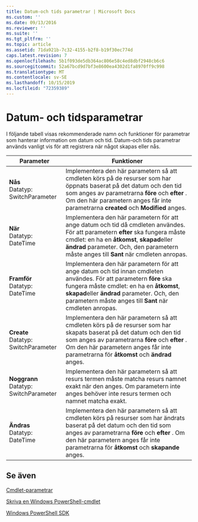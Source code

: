 ```yaml
---
title: Datum-och tids parametrar | Microsoft Docs
ms.custom: ''
ms.date: 09/13/2016
ms.reviewer: ''
ms.suite: ''
ms.tgt_pltfrm: ''
ms.topic: article
ms.assetid: 71da921b-7c32-4155-b2f8-b19f30ec774d
caps.latest.revision: 7
ms.openlocfilehash: 5b1f093de5db364ac806e58c4ed8dbf2948cb6c6
ms.sourcegitcommit: 52a67bcd9d7bf3e8600ea4302d1fa8970ff9c998
ms.translationtype: MT
ms.contentlocale: sv-SE
ms.lasthandoff: 10/15/2019
ms.locfileid: "72359389"
---
```

# <a name="date-and-time-parameters"></a>Datum- och tidsparametrar

I följande tabell visas rekommenderade namn och funktioner för parametrar som hanterar information om datum och tid. Datum-och tids parametrar används vanligt vis för att registrera när något skapas eller nås.

|Parameter|Funktioner|
|---|---|
|**Nås**<br>Datatyp: SwitchParameter|Implementera den här parametern så att cmdleten körs på de resurser som har öppnats baserat på det datum och den tid som anges av parametrarna **före** och **efter** . Om den här parametern anges får inte parametrarna **created** och **Modified** anges.|
|**När**<br>Datatyp: DateTime|Implementera den här parametern för att ange datum och tid då cmdleten användes. För att parametern **efter** ska fungera måste cmdlet: en ha en **åtkomst**, **skapad**eller **ändrad** parameter. Och, den parametern måste anges till **Sant** när cmdleten anropas.|
|**Framför**<br>Datatyp: DateTime|Implementera den här parametern för att ange datum och tid innan cmdleten användes. För att parametern **före** ska fungera måste cmdlet: en ha en **åtkomst**, **skapad**eller **ändrad** parameter. Och, den parametern måste anges till **Sant** när cmdleten anropas.|
|**Create**<br>Datatyp: SwitchParameter|Implementera den här parametern så att cmdleten körs på de resurser som har skapats baserat på det datum och den tid som anges av parametrarna **före** och **efter** . Om den här parametern anges får inte parametrarna för **åtkomst** och **ändrad** anges.|
|**Noggrann**<br>Datatyp: SwitchParameter|Implementera den här parametern så att resurs termen måste matcha resurs namnet exakt när den anges. Om parametern inte anges behöver inte resurs termen och namnet matcha exakt.|
|**Ändras**<br>Datatyp: DateTime|Implementera den här parametern så att cmdleten körs på resurser som har ändrats baserat på det datum och den tid som anges av parametrarna **före** och **efter** . Om den här parametern anges får inte parametrarna för **åtkomst** och **skapande** anges.|
## <a name="see-also"></a>Se även

[Cmdlet-parametrar](./cmdlet-parameters.md)

[Skriva en Windows PowerShell-cmdlet](./writing-a-windows-powershell-cmdlet.md)

[Windows PowerShell SDK](../windows-powershell-reference.md)
